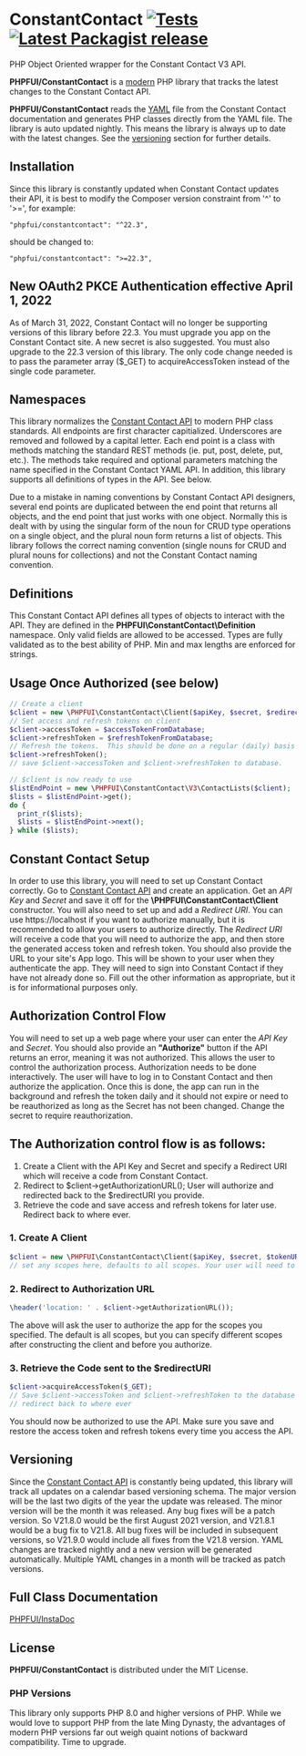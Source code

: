 # ConstantContact [![Tests](https://github.com/phpfui/ConstantContact/actions/workflows/tests.yml/badge.svg)](https://github.com/phpfui/ConstantContact/actions?query=workflow%3Atests) [![Latest Packagist release](https://img.shields.io/packagist/v/phpfui/constantcontact.svg)](https://packagist.org/packages/phpfui/constantcontact)

PHP Object Oriented wrapper for the Constant Contact V3 API.

**PHPFUI/ConstantContact** is a [modern](#php-versions) PHP library that tracks the latest changes to the Constant Contact API.

**PHPFUI/ConstantContact** reads the [YAML](https://api.cc.email/v3/swagger.yaml) file from the Constant Contact documentation and generates PHP classes directly from the YAML file. The library is auto updated nightly. This means the library is always up to date with the latest changes. See the [versioning](#Versioning) section for further details.

## Installation
Since this library is constantly updated when Constant Contact updates their API, it is best to modify the Composer version constraint from '^' to '>=', for example:
```
"phpfui/constantcontact": "^22.3",
```
should be changed to:
```
"phpfui/constantcontact": ">=22.3",
```

## New OAuth2 PKCE Authentication effective April 1, 2022
As of March 31, 2022, Constant Contact will no longer be supporting versions of this library before 22.3.  You must upgrade you app on the Constant Contact site. A new secret is also suggested.  You must also upgrade to the 22.3 version of this library.  The only code change needed is to pass the parameter array ($_GET) to acquireAccessToken instead of the single code parameter.

## Namespaces
This library normalizes the [Constant Contact API](https://v3.developer.constantcontact.com/api_guide/index.html) to modern PHP class standards.  All endpoints are first character capitialized. Underscores are removed and followed by a capital letter. Each end point is a class with methods matching the standard REST methods (ie. put, post, delete, put, etc.).  The methods take required and optional parameters matching the name specified in the Constant Contact YAML API.  In addition, this library supports all definitions of types in the API.  See below.

Due to a mistake in naming conventions by Constant Contact API designers, several end points are duplicated between the end point that returns all objects, and the end point that just works with one object. Normally this is dealt with by using the singular form of the noun for CRUD type operations on a single object, and the plural noun form returns a list of objects. This library follows the correct naming convention (single nouns for CRUD and plural nouns for collections) and not the Constant Contact naming convention.

## Definitions
This Constant Contact API defines all types of objects to interact with the API. They are defined in the **PHPFUI\ConstantContact\Definition** namespace. Only valid fields are allowed to be accessed. Types are fully validated as to the best ability of PHP.  Min and max lengths are enforced for strings.

## Usage Once Authorized (see below)
```PHP
// Create a client
$client = new \PHPFUI\ConstantContact\Client($apiKey, $secret, $redirectURI);
// Set access and refresh tokens on client
$client->accessToken = $accessTokenFromDatabase;
$client->refreshToken = $refreshTokenFromDatabase;
// Refresh the tokens.  This should be done on a regular (daily) basis so the token does not expire.
$client->refreshToken();
// save $client->accessToken and $client->refreshToken to database.

// $client is now ready to use
$listEndPoint = new \PHPFUI\ConstantContact\V3\ContactLists($client);
$lists = $listEndPoint->get();
do {
  print_r($lists);
  $lists = $listEndPoint->next();
} while ($lists);
```

## Constant Contact Setup
In order to use this library, you will need to set up Constant Contact correctly. Go to [Constant Contact API](https://app.constantcontact.com) and create an application. Get an *API Key* and *Secret* and save it off for the **\PHPFUI\ConstantContact\Client** constructor.  You will also need to set up and add a *Redirect URI*. You can use https://localhost if you want to authorize manually, but it is recommended to allow your users to authorize directly.  The *Redirect URI* will receive a code that you will need to authorize the app, and then store the generated access token and refresh token.  You should also provide the URL to your site's App logo.  This will be shown to your user when they authenticate the app. They will need to sign into Constant Contact if they have not already done so. Fill out the other information as appropriate, but it is for informational purposes only.

## Authorization Control Flow
You will need to set up a web page where your user can enter the *API Key* and *Secret*.  You should also provide an **"Authorize"** button if the API returns an error, meaning it was not authorized. This allows the user to control the authorization process. Authorization needs to be done interactively.  The user will have to log in to Constant Contact and then authorize the application. Once this is done, the app can run in the background and refresh the token daily and it should not expire or need to be reauthorized as long as the Secret has not been changed.  Change the secret to require reauthorization.

## The Authorization control flow is as follows:

1. Create a Client with the API Key and Secret and specify a Redirect URI which will receive a code from Constant Contact.
2. Redirect to $client->getAuthorizationURL(); User will authorize and redirected back to the $redirectURI you provide.
3. Retrieve the code and save access and refresh tokens for later use.  Redirect back to where ever.

### 1. Create A Client
```php
$client = new \PHPFUI\ConstantContact\Client($apiKey, $secret, $tokenURL);
// set any scopes here, defaults to all scopes. Your user will need to accept what ever scopes you specify.
```
### 2. Redirect to Authorization URL
```php
\header('location: ' . $client->getAuthorizationURL());
```
The above will ask the user to authorize the app for the scopes you specified.  The default is all scopes, but you can specify different scopes after constructing the client and before you authorize.

### 3. Retrieve the Code sent to the $redirectURI
```php
$client->acquireAccessToken($_GET);
// Save $client->accessToken and $client->refreshToken to the database
// redirect back to where ever
```

You should now be authorized to use the API.  Make sure you save and restore the access token and refresh tokens every time you access the API.

## Versioning
Since the [Constant Contact API](https://v3.developer.constantcontact.com/api_guide/index.html) is constantly being updated, this library will track all updates on a calendar based versioning schema. The major version will be the last two digits of the year the update was released. The minor version will be the month it was released. Any bug fixes will be a patch version.  So V21.8.0 would be the first August 2021 version, and V21.8.1 would be a bug fix to V21.8.  All bug fixes will be included in subsequent versions, so V21.9.0 would include all fixes from the V21.8 version. YAML changes are tracked nightly and a new version will be generated automatically. Multiple YAML changes in a month will be tracked as patch versions.

## Full Class Documentation
[PHPFUI/InstaDoc](http://www.phpfui.com/?n=PHPFUI%5CConstantContact)

## License
**PHPFUI/ConstantContact** is distributed under the MIT License.

### PHP Versions
This library only supports PHP 8.0 and higher versions of PHP. While we would love to support PHP from the late Ming Dynasty, the advantages of modern PHP versions far out weigh quaint notions of backward compatibility. Time to upgrade.

